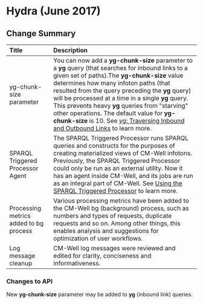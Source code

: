 # Hydra (June 2017)




## Change Summary


 Title | Description
:------|:-----------
yg-chunk-size parameter | You can now add a **yg-chunk-size** parameter to a  **yg** query (that searches for inbound links to a given set of paths).The **yg-chunk-size** value determines how many infoton paths (that resulted from the query preceding the **yg** query) will be processed at a time in a single **yg** query. This prevents heavy **yg** queries from "starving" other operations. The default value for **yg-chunk-size** is 10. See [*yg*: Traversing Inbound and Outbound Links](../../APIReference/Traversal/API.Traversal.yg.md) to learn more.
SPARQL Triggered Processor Agent | The SPARQL Triggered Processor runs SPARQL queries and constructs for the purposes of creating materialized views of CM-Well infotons. Previously, the SPARQL Triggered Processor could only be run as an external utility. Now it has an agent inside CM-Well, and its jobs are run as an integral part of CM-Well. See [Using the SPARQL Triggered Processor](../../AdvancedTopics/Tools/Tools.UsingTheSPARQLTriggerProcessor.md) to learn more.
Processing metrics added to bg process | Various processing metrics have been added to the CM-Well bg (background) process, such as numbers and types of requests, duplicate requests and so on. Among other things, this enables analysis and suggestions for optimization of user workflows.
Log message cleanup | CM-Well log messages were reviewed and edited for clarity, conciseness and informativeness. 

### Changes to API
New **yg-chunk-size** parameter may be added to **yg** (inbound link) queries.



